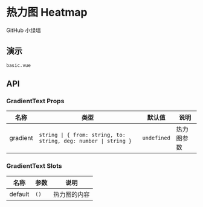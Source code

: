 <!--single-column-->

# 热力图 Heatmap

GitHub 小绿墙

## 演示

```demo
basic.vue
```

## API

### GradientText Props

| 名称 | 类型 | 默认值 | 说明 |
| --- | --- | --- | --- |
| gradient | `string \| { from: string, to: string, deg: number \| string }` | `undefined` | 热力图参数 |

### GradientText Slots

| 名称    | 参数 | 说明         |
| ------- | ---- | ------------ |
| default | `()` | 热力图的内容 |
